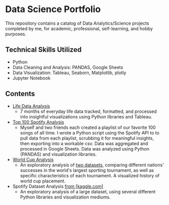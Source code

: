 # Data Science Portfolio

This repository contains a catalog of Data Analytics/Science projects completed by me, for academic, professional, self-learning, and hobby purposes.

## Technical Skills Utilized
- Python
- Data Cleaning and Analysis: PANDAS, Google Sheets
- Data Visualization: Tableau, Seaborn, Matplotlib, plotly
- Jupyter Notebook

## Contents
- [Life Data Analysis](https://github.com/andrew-g-edwards/data-science-portfolio/tree/main/life-data-analysis)
  - 7 months of everyday life data tracked, formatted, and processed into insightful visualizations using Python libraries and Tableau.
- [Top 100 Spotify Analysis](https://github.com/andrew-g-edwards/data-science-portfolio/tree/main/top-100-spotify-analysis)
  - Myself and two friends each created a playlist of our favorite 100 songs of all time. I wrote a Python script using the Spotify API to to pull data from each playlist, scrubbing it for meaningful insights, then exporting into a workable csv. Data was aggregated and processed in Google Sheets. Data was analyzed using Python (PANDAS) and visualization libraries.
- [World Cup Analysis](https://github.com/andrew-g-edwards/data-science-portfolio/tree/main/world-cup-analysis)
  - An exploratory analysis of [two datasets](https://www.kaggle.com/datasets/evangower/fifa-world-cup), comparing different nations' successes in the world's largest sporting tournament, as well as specific characteristics of each tournament. A visualized history of world cup placement.
- Spotify Dataset Analysis [from [kaggle.com]](https://www.kaggle.com/datasets/lehaknarnauli/spotify-datasets)
  - An exploratory analysis of a large dataset, using several different Python libraries and visualization mediums.
